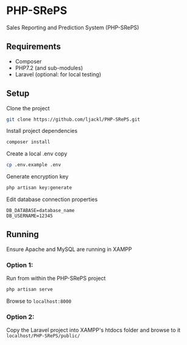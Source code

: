 

# PHP-SRePS
Sales Reporting and Prediction System	(PHP-­SRePS)

## Requirements
* Composer
* PHP7.2 (and sub-modules)
* Laravel (optional: for local testing)

## Setup
Clone the project  
```bash
git clone https://github.com/ljackl/PHP-SRePS.git
```

Install project dependencies  
```bash
composer install
```

Create a local .env copy  
```bash
cp .env.example .env
```

Generate encryption key  
```bash
php artisan key:generate
```

Edit database connection properties  
```
DB_DATABASE=database_name
DB_USERNAME=12345
```

## Running
Ensure Apache and MySQL are running in XAMPP

### Option 1:
Run from within the PHP-SRePS project
```bash
php artisan serve
```
Browse to `localhost:8000`

### Option 2:
Copy the Laravel project into XAMPP's htdocs folder and browse to it  
`localhost/PHP-SRePS/public/`
